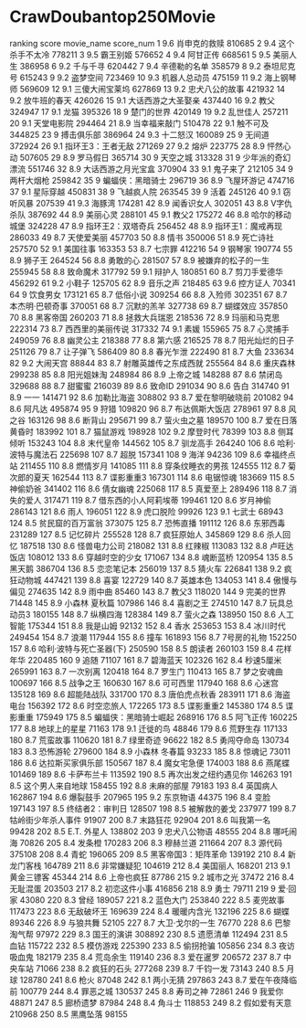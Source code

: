 # CrawDoubantop250Movie
ranking	score	movie_name	score_num
1	9.6	肖申克的救赎	810685
2	9.4	这个杀手不太冷	778211
3	9.5	霸王别姬	576652
4	9.4	阿甘正传	668561
5	9.5	美丽人生	386958
6	9.2	千与千寻	620442
7	9.4	辛德勒的名单	358579
8	9.2	泰坦尼克号	615243
9	9.2	盗梦空间	723469
10	9.3	机器人总动员	475159
11	9.2	海上钢琴师	569609
12	9.1	三傻大闹宝莱坞	627869
13	9.2	忠犬八公的故事	421932
14	9.2	放牛班的春天	426026
15	9.1	大话西游之大圣娶亲	437440
16	9.2	教父	324947
17	9.1	龙猫	395326
18	9	楚门的世界	420149
19	9.2	乱世佳人	257211
20	9.1	天堂电影院	294464
21	8.9	当幸福来敲门	510478
22	9.1	触不可及	344825
23	9	搏击俱乐部	386964
24	9.3	十二怒汉	160089
25	9	无间道	372924
26	9.1	指环王3：王者无敌	271269
27	9.2	熔炉	223775
28	8.9	怦然心动	507605
29	8.9	罗马假日	365714
30	9	天空之城	313328
31	9	少年派的奇幻漂流	551746
32	8.9	大话西游之月光宝盒	370904
33	9.1	鬼子来了	212105
34	9	两杆大烟枪	259842
35	9	蝙蝠侠：黑暗骑士	296719
36	8.9	飞屋环游记	474716
37	9.1	星际穿越	450831
38	9	飞越疯人院	263545
39	9	活着	245126
40	9.1	窃听风暴	207539
41	9.3	海豚湾	174281
42	8.9	闻香识女人	302051
43	8.8	V字仇杀队	387692
44	8.9	美丽心灵	288101
45	9.1	教父2	175272
46	8.8	哈尔的移动城堡	324228
47	8.9	指环王2：双塔奇兵	256452
48	8.9	指环王1：魔戒再现	286033
49	8.7	天使爱美丽	457703
50	8.8	情书	350006
51	8.9	死亡诗社	257570
52	9.1	美国往事	163353
53	8.7	七宗罪	412216
54	9	钢琴家	190774
55	8.9	狮子王	264524
56	8.8	勇敢的心	281507
57	8.9	被嫌弃的松子的一生	255945
58	8.8	致命魔术	317792
59	9.1	辩护人	180851
60	8.7	剪刀手爱德华	456292
61	9.2	小鞋子	125705
62	8.9	音乐之声	218485
63	9.6	控方证人	70341
64	9	饮食男女	173121
65	8.7	低俗小说	309254
66	8.8	入殓师	302351
67	8.7	本杰明·巴顿奇事	370051
68	8.7	沉默的羔羊	327738
69	8.7	蝴蝶效应	357850
70	8.8	黑客帝国	260203
71	8.8	拯救大兵瑞恩	218536
72	8.9	玛丽和马克思	222314
73	8.7	西西里的美丽传说	317332
74	9.1	素媛	155965
75	8.7	心灵捕手	249059
76	8.8	幽灵公主	218388
77	8.8	第六感	216525
78	8.7	阳光灿烂的日子	251126
79	8.7	让子弹飞	586409
80	8.8	春光乍泄	222490
81	8.7	大鱼	233634
82	9.2	大闹天宫	88844
83	8.7	射雕英雄传之东成西就	255564
84	8.6	重庆森林	299238
85	8.8	阳光姐妹淘	248984
86	8.9	上帝之城	148288
87	8.6	禁闭岛	329688
88	8.7	甜蜜蜜	216039
89	8.6	致命ID	291034
90	8.6	告白	314740
91	8.9	一一	141471
92	8.6	加勒比海盗	308802
93	8.7	爱在黎明破晓前	201082
94	8.6	阿凡达	495874
95	9	狩猎	109820
96	8.7	布达佩斯大饭店	278961
97	8.8	风之谷	163126
98	8.6	断背山	295671
99	8.7	萤火虫之墓	189570
100	8.7	爱在日落黄昏时	183992
101	8.7	猫鼠游戏	198928
102	9.2	摩登时代	78399
103	8.8	侧耳倾听	153243
104	8.8	末代皇帝	144562
105	8.7	驯龙高手	264240
106	8.6	哈利·波特与魔法石	225698
107	8.7	超脱	157341
108	9	海洋	94236
109	8.6	幸福终点站	211455
110	8.8	燃情岁月	141085
111	8.8	穿条纹睡衣的男孩	124555
112	8.7	菊次郎的夏天	162544
113	8.7	谍影重重3	167301
114	8.6	电锯惊魂	183669
115	8.5	神偷奶爸	341402
116	8.6	倩女幽魂	225068
117	8.5	真爱至上	289496
118	8.7	消失的爱人	317471
119	8.7	借东西的小人阿莉埃蒂	199461
120	8.6	岁月神偷	286143
121	8.6	雨人	196051
122	8.9	虎口脱险	99926
123	9.1	七武士	68943
124	8.5	贫民窟的百万富翁	373075
125	8.7	恐怖直播	191112
126	8.6	东邪西毒	231289
127	8.5	记忆碎片	255528
128	8.7	疯狂原始人	345869
129	8.6	杀人回忆	187518
130	8.6	怪兽电力公司	218082
131	8.8	红辣椒	113083
132	8.8	卢旺达饭店	108012
133	8.6	穿越时空的少女	171067
134	8.8	魂断蓝桥	120954
135	8.5	黑天鹅	386704
136	8.5	恋恋笔记本	256019
137	8.5	猜火车	226841
138	9.2	疯狂动物城	447421
139	8.8	喜宴	122729
140	8.7	英雄本色	134053
141	8.4	傲慢与偏见	274635
142	8.9	雨中曲	85460
143	8.7	教父3	118020
144	9	完美的世界	71448
145	8.9	小森林 夏秋篇	107986
146	8.4	喜剧之王	274510
147	8.7	玩具总动员3	180155
148	8.7	纵横四海	128384
149	8.7	萤火之森	138950
150	8.6	人工智能	175344
151	8.8	我是山姆	92132
152	8.4	香水	253653
153	8.4	冰川时代	249454
154	8.7	浪潮	117944
155	8.6	撞车	161893
156	8.7	7号房的礼物	152250
157	8.6	哈利·波特与死亡圣器(下)	250590
158	8.5	朗读者	260103
159	8.4	花样年华	220485
160	9	追随	71107
161	8.7	碧海蓝天	102326
162	8.4	秒速5厘米	265991
163	8.7	一次别离	120418
164	8.7	罗生门	110413
165	8.7	梦之安魂曲	100697
166	8.5	战争之王	160630
167	8.6	可可西里	117940
168	8.6	心迷宫	135128
169	8.6	超能陆战队	331700
170	8.3	唐伯虎点秋香	283911
171	8.6	海盗电台	156392
172	8.6	时空恋旅人	172265
173	8.5	谍影重重2	145380
174	8.5	谍影重重	175949
175	8.5	蝙蝠侠：黑暗骑士崛起	268916
176	8.5	阿飞正传	160225
177	8.8	地球上的星星	71163
178	9.1	迁徙的鸟	48846
179	8.6	荒野生存	117133
180	8.7	荒蛮故事	110620
181	8.7	绿里奇迹	96622
182	8.5	勇闯夺命岛	130734
183	8.3	恐怖游轮	279600
184	8.9	小森林 冬春篇	93233
185	8.8	惊魂记	73011
186	8.6	达拉斯买家俱乐部	150567
187	8.4	魔女宅急便	174003
188	8.6	燕尾蝶	101469
189	8.6	卡萨布兰卡	113592
190	8.5	再次出发之纽约遇见你	146263
191	8.5	这个男人来自地球	158455
192	8.8	未麻的部屋	79183
193	8.4	英国病人	162867
194	8.6	爆裂鼓手	207965
195	9.2	东京物语	44375
196	8.4	变脸	197143
197	8.5	终结者2：审判日	128507
198	8.5	被解救的姜戈	237977
199	8.7	牯岭街少年杀人事件	91907
200	8.7	末路狂花	92904
201	8.6	叫我第一名	99428
202	8.5	E.T. 外星人	138802
203	9	忠犬八公物语	48555
204	8.8	哪吒闹海	70826
205	8.4	发条橙	170283
206	8.3	穆赫兰道	211664
207	8.3	源代码	375108
208	8.4	青蛇	196065
209	8.5	黑客帝国3：矩阵革命	139192
210	8.4	新龙门客栈	164789
211	8.6	非常嫌疑犯	104619
212	8.4	美国丽人	168201
213	9.1	黄金三镖客	45344
214	8.6	上帝也疯狂	87786
215	9.2	城市之光	37472
216	8.4	无耻混蛋	203503
217	8.2	初恋这件小事	416856
218	8.9	勇士	79711
219	9	爱·回家	43080
220	8.3	曾经	189057
221	8.2	蓝色大门	253840
222	8.5	麦兜故事	117473
223	8.6	无敌破坏王	169639
224	8.4	暖暖内含光	132196
225	8.6	蝴蝶	89346
226	8.9	与狼共舞	52105
227	8.7	大卫·戈尔的一生	76770
228	8.6	巴黎淘气帮	97972
229	8.3	国王的演讲	308892
230	8.5	遗愿清单	112494
231	8.5	血钻	115722
232	8.5	模仿游戏	225390
233	8.5	偷拐抢骗	105856
234	8.3	夜访吸血鬼	182179
235	8.4	荒岛余生	119140
236	8.3	爱在暹罗	206572
237	8.7	中央车站	71066
238	8.2	疯狂的石头	277268
239	8.7	千钧一发	73143
240	8.5	月球	128780
241	8.6	枪火	87048
242	8.1	两小无猜	297863
243	8.7	爱在午夜降临前	100779
244	8.4	罪恶之城	130537
245	8.8	寿司之神	72861
246	9	我爱你	48871
247	8.5	廊桥遗梦	87984
248	8.4	角斗士	118853
249	8.2	假如爱有天意	210968
250	8.5	黑鹰坠落	98155

